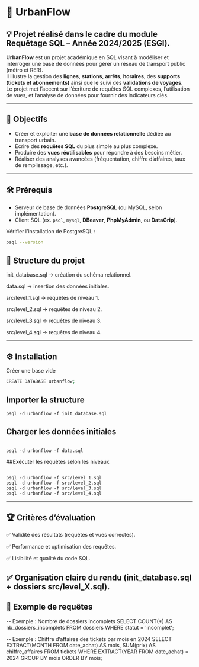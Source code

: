 # 🌆 UrbanFlow

## 💡 Projet réalisé dans le cadre du module Requêtage SQL – Année 2024/2025 (ESGI).

**UrbanFlow** est un projet académique en SQL visant à modéliser et interroger une base de données pour gérer un réseau de transport public (métro et RER).  
Il illustre la gestion des **lignes**, **stations**, **arrêts**, **horaires**, des **supports (tickets et abonnements)** ainsi que le suivi des **validations de voyages**.  
Le projet met l’accent sur l’écriture de requêtes SQL complexes, l’utilisation de vues, et l’analyse de données pour fournir des indicateurs clés.

---

## 🚀 Objectifs

- Créer et exploiter une **base de données relationnelle** dédiée au transport urbain.  
- Écrire des **requêtes SQL** du plus simple au plus complexe.  
- Produire des **vues réutilisables** pour répondre à des besoins métier.  
- Réaliser des analyses avancées (fréquentation, chiffre d’affaires, taux de remplissage, etc.).  

---

## 🛠️ Prérequis

- Serveur de base de données **PostgreSQL** (ou MySQL, selon implémentation).  
- Client SQL (ex. `psql`, `mysql`, **DBeaver**, **PhpMyAdmin**, ou **DataGrip**).  

Vérifier l’installation de PostgreSQL :
```bash
psql --version
```

## 📂 Structure du projet

init_database.sql → création du schéma relationnel.

data.sql → insertion des données initiales.

src/level_1.sql → requêtes de niveau 1.

src/level_2.sql → requêtes de niveau 2.

src/level_3.sql → requêtes de niveau 3.

src/level_4.sql → requêtes de niveau 4.

---

## ⚙️ Installation

Créer une base vide
```bash
CREATE DATABASE urbanflow;
```

## Importer la structure
```
psql -d urbanflow -f init_database.sql
```

## Charger les données initiales
```

psql -d urbanflow -f data.sql
```

##Exécuter les requêtes selon les niveaux
```

psql -d urbanflow -f src/level_1.sql
psql -d urbanflow -f src/level_2.sql
psql -d urbanflow -f src/level_3.sql
psql -d urbanflow -f src/level_4.sql
```
---

## 🏆 Critères d’évaluation

✅ Validité des résultats (requêtes et vues correctes).

✅ Performance et optimisation des requêtes.

✅ Lisibilité et qualité du code SQL.

✅ Organisation claire du rendu (init_database.sql + dossiers src/level_X.sql).
---

## 📌 Exemple de requêtes

-- Exemple : Nombre de dossiers incomplets
SELECT COUNT(*) AS nb_dossiers_incomplets
FROM dossiers
WHERE statut = 'incomplet';

-- Exemple : Chiffre d’affaires des tickets par mois en 2024
SELECT EXTRACT(MONTH FROM date_achat) AS mois,
       SUM(prix) AS chiffre_affaires
FROM tickets
WHERE EXTRACT(YEAR FROM date_achat) = 2024
GROUP BY mois
ORDER BY mois;
